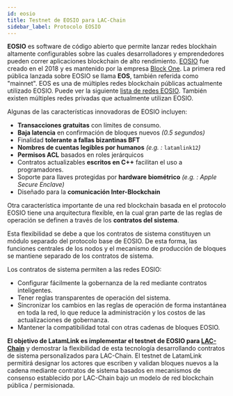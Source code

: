 ```yaml
---
id: eosio
title: Testnet de EOSIO para LAC-Chain
sidebar_label: Protocolo EOSIO
---
```

**EOSIO** es software de código abierto que permite lanzar redes blockhain altamente configurables sobre las cuales desarrolladores y emprendedores pueden correr aplicaciones blockchain de alto rendimiento. [EOSIO](https://eos.io) fue creado en el 2018 y es mantenido por la empresa [Block One](https://block.one).  La primera red pública lanzada sobre EOSIO se llama **EOS**, también referida como "mainnet". EOS es una de múltiples redes blockchain públicas actualmente utilizado EOSIO. Puede ver la siguiente [lista de redes EOSIO](../recursos/redes-eosio). También existen múltiples redes privadas que actualmente utilizan EOSIO.

Algunas de las características innovadoras de EOSIO incluyen:

- **Transacciones gratuitas** con límites de consumo.
- **Baja latencia** en confirmación de bloques nuevos  *(0.5 segundos)*
- Finalidad **tolerante a fallas bizantinas BFT**
- **Nombres de cuentas legibles por humanos** *(e.g. :* `latamlink12`*)*
- **Permisos ACL** basados en roles jerárquicos
- Contratos actualizables **escritos en C++** facilitan el uso a programadores.
- Soporte para llaves protegidas por **hardware biométrico** *(e.g. : Apple Secure Enclave)*
- Diseñado para la **comunicación Inter-Blockchain**

Otra característica importante de una red blockchain basada en el protocolo EOSIO tiene una arquitectura flexible, en la cual gran parte de las reglas de operación se definen a través de los **contratos del sistema**. 

Esta flexibilidad se debe a que los contratos de sistema constituyen un módulo separado del protocolo base de EOSIO. De esta forma, las funciones centrales de los nodos y el mecanismo de producción de  bloques se mantiene separado de los contratos de sistema.

Los contratos de sistema permiten a las redes EOSIO:

- Configurar fácilmente la gobernanza de la red mediante contratos inteligentes.
- Tener reglas transparentes de operación del sistema.
- Sincronizar los cambios en las reglas de operación de forma instantánea en toda la red, lo que reduce la administración y los costos de las actualizaciones de gobernanza.
- Mantener la compatibilidad total con otras cadenas de bloques EOSIO.


**El objetivo de LatamLink es implementar el testnet de EOSIO para [LAC-Chain](https://medium.com/@lacchain.official/what-is-the-lacchain-global-alliance-and-what-does-it-consist-of-861cb76257b1)** y demostrar la flexibilidad de esta tecnología desarrollando contratos de sistema personalizados para LAC-Chain. El testnet de LatamLink permitirá designar los actores que escriben y validan bloques nuevos a la cadena mediante contratos de sistema basados en mecanismos de consenso  establecido por LAC-Chain bajo un modelo de red blockchain pública / permisionada.
